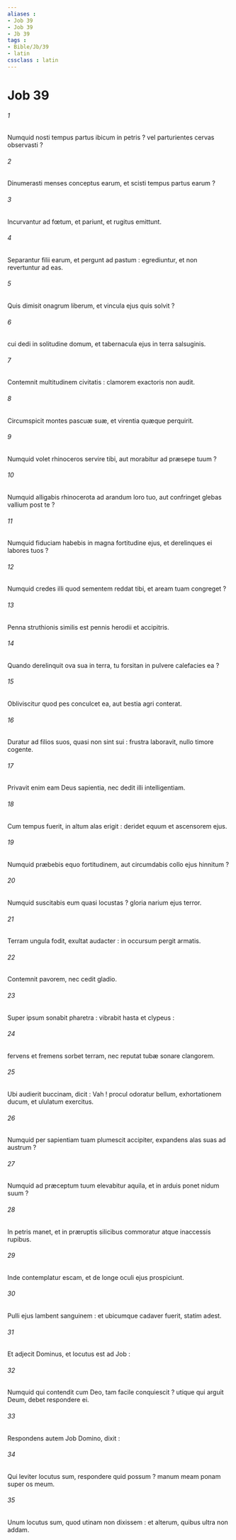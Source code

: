 ```yaml
---
aliases : 
- Job 39
- Job 39
- Jb 39
tags : 
- Bible/Jb/39
- latin
cssclass : latin
---
```


# Job 39

###### 1
Numquid nosti tempus partus ibicum in petris ? vel parturientes cervas observasti ?
###### 2
Dinumerasti menses conceptus earum, et scisti tempus partus earum ?
###### 3
Incurvantur ad fœtum, et pariunt, et rugitus emittunt.
###### 4
Separantur filii earum, et pergunt ad pastum : egrediuntur, et non revertuntur ad eas.
###### 5
Quis dimisit onagrum liberum, et vincula ejus quis solvit ?
###### 6
cui dedi in solitudine domum, et tabernacula ejus in terra salsuginis.
###### 7
Contemnit multitudinem civitatis : clamorem exactoris non audit.
###### 8
Circumspicit montes pascuæ suæ, et virentia quæque perquirit.
###### 9
Numquid volet rhinoceros servire tibi, aut morabitur ad præsepe tuum ?
###### 10
Numquid alligabis rhinocerota ad arandum loro tuo, aut confringet glebas vallium post te ?
###### 11
Numquid fiduciam habebis in magna fortitudine ejus, et derelinques ei labores tuos ?
###### 12
Numquid credes illi quod sementem reddat tibi, et aream tuam congreget ?
###### 13
Penna struthionis similis est pennis herodii et accipitris.
###### 14
Quando derelinquit ova sua in terra, tu forsitan in pulvere calefacies ea ?
###### 15
Obliviscitur quod pes conculcet ea, aut bestia agri conterat.
###### 16
Duratur ad filios suos, quasi non sint sui : frustra laboravit, nullo timore cogente.
###### 17
Privavit enim eam Deus sapientia, nec dedit illi intelligentiam.
###### 18
Cum tempus fuerit, in altum alas erigit : deridet equum et ascensorem ejus.
###### 19
Numquid præbebis equo fortitudinem, aut circumdabis collo ejus hinnitum ?
###### 20
Numquid suscitabis eum quasi locustas ? gloria narium ejus terror.
###### 21
Terram ungula fodit, exultat audacter : in occursum pergit armatis.
###### 22
Contemnit pavorem, nec cedit gladio.
###### 23
Super ipsum sonabit pharetra : vibrabit hasta et clypeus :
###### 24
fervens et fremens sorbet terram, nec reputat tubæ sonare clangorem.
###### 25
Ubi audierit buccinam, dicit : Vah ! procul odoratur bellum, exhortationem ducum, et ululatum exercitus.
###### 26
Numquid per sapientiam tuam plumescit accipiter, expandens alas suas ad austrum ?
###### 27
Numquid ad præceptum tuum elevabitur aquila, et in arduis ponet nidum suum ?
###### 28
In petris manet, et in præruptis silicibus commoratur atque inaccessis rupibus.
###### 29
Inde contemplatur escam, et de longe oculi ejus prospiciunt.
###### 30
Pulli ejus lambent sanguinem : et ubicumque cadaver fuerit, statim adest.
###### 31
Et adjecit Dominus, et locutus est ad Job :
###### 32
Numquid qui contendit cum Deo, tam facile conquiescit ? utique qui arguit Deum, debet respondere ei.
###### 33
Respondens autem Job Domino, dixit :
###### 34
Qui leviter locutus sum, respondere quid possum ? manum meam ponam super os meum.
###### 35
Unum locutus sum, quod utinam non dixissem : et alterum, quibus ultra non addam.
